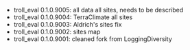 -   troll_eval 0.1.0.9005: all data all sites, needs to be described
-   troll_eval 0.1.0.9004: TerraClimate all sites
-   troll_eval 0.1.0.9003: Aldrich's sites fix
-   troll_eval 0.1.0.9002: sites map
-   troll_eval 0.1.0.9001: cleaned fork from LoggingDiversity
